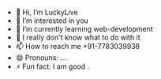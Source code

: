- 👋 Hi, I’m LuckyLive
- 👀 I’m interested in you
- 🌱 I’m currently learning web-development
- 💞️ I really don't know what to do with it
- 📫 How to reach me +91-7783039938
- 😄 Pronouns: ...
- ⚡ Fun fact: I am good .

<!---
latringparsad/latringparsad is a ✨ special ✨ repository because its `README.md` (this file) appears on your GitHub profile.
You can click the Preview link to take a look at your changes.
--->
